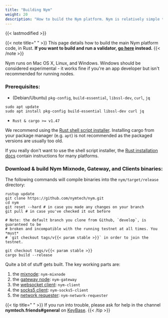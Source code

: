 ```yaml
---
title: "Building Nym"
weight: 20
description: "How to build the Nym platform. Nym is relatively simple to build and run on Mac OS X, Linux, and Windows."
---
```

{{< lastmodified >}}

{{< note title=" " >}}
This page details how to build the main Nym platform code, in Rust. **If you want to build and run a validator, [go here](/docs/run-nym-nodes/validators) instead.**
{{< /note >}}


Nym runs on Mac OS X, Linux, and Windows. Windows should be considered experimental - it works fine if you're an app developer but isn't recommended for running nodes.

### Prerequisites:

- (Debian/Ubuntu) `pkg-config`, `build-essential`, `libssl-dev`, `curl`, `jq`

```shell
sudo apt update
sudo apt install pkg-config build-essential libssl-dev curl jq
```

- `Rust & cargo >= v1.47`

We recommend using the [Rust shell script installer](https://www.rust-lang.org/tools/install). Installing cargo from your package manager (e.g. `apt`) is not recommended as the packaged versions are usually too old.

If you really don't want to use the shell script installer, the [Rust installation docs](https://forge.rust-lang.org/infra/other-installation-methods.html) contain instructions for many platforms.

### Download & build Nym Mixnode, Gateway, and Clients binaries:

The following commands will compile binaries into the `nym/target/release` directory:

```shell
rustup update
git clone https://github.com/nymtech/nym.git
cd nym
git reset --hard # in case you made any changes on your branch
git pull # in case you've checked it out before

# Note: the default branch you clone from Github, `develop`, is guaranteed to be
# broken and incompatible with the running testnet at all times. You *must*
# `git checkout tags/v{{< param stable >}}` in order to join the testnet.

git checkout tags/v{{< param stable >}}
cargo build --release
```

Quite a bit of stuff gets built. The key working parts are:

1. the [mixnode](/docs/run-nym-nodes/mixnodes): `nym-mixnode`
2. the [gateway node](/docs/run-nym-nodes/gateways): `nym-gateway`
3. the [websocket client](/docs/build-apps/websocket-client): `nym-client`
4. the [socks5 client](/docs/use-apps/): `nym-socks5-client`
5. the [network requester](/docs/run-nym-nodes/requester): `nym-network-requester`

{{< tip title=" " >}}
If you run into trouble, please ask for help in the channel **nymtech.friends#general** on [KeyBase](https://keybase.io).
{{< /tip >}}
